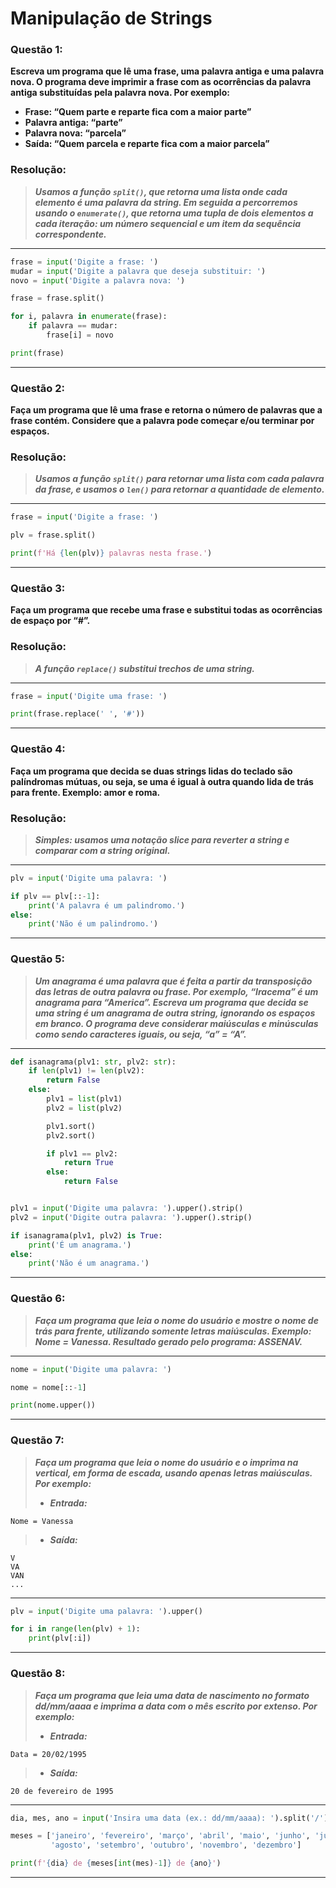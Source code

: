 # Manipulação de Strings

### **Questão 1:**
 **Escreva um programa que lê uma frase, uma palavra antiga e uma palavra nova. O
programa deve imprimir a frase com as ocorrências da palavra antiga substituídas pela
palavra nova. Por exemplo:**
 - **Frase: “Quem parte e reparte fica com a maior parte”**
 - **Palavra antiga: “parte”**
 - **Palavra nova: “parcela”**
 - **Saída: “Quem parcela e reparte fica com a maior parcela”**

### **Resolução:**
> **_Usamos a função `split()`, que retorna uma lista onde cada elemento é uma
> palavra da string. Em seguida a percorremos usando o `enumerate()`, que
> retorna uma tupla de dois elementos a cada iteração: um número sequencial e um item da sequência correspondente._**

---
```python
frase = input('Digite a frase: ')
mudar = input('Digite a palavra que deseja substituir: ')
novo = input('Digite a palavra nova: ')

frase = frase.split()

for i, palavra in enumerate(frase):
    if palavra == mudar:
        frase[i] = novo

print(frase)
```
---

### **Questão 2:**
 **Faça um programa que lê uma frase e retorna o número de palavras que a frase
contém. Considere que a palavra pode começar e/ou terminar por espaços.**

### **Resolução:**
> **_Usamos a função `split()` para retornar uma lista com cada palavra da frase, 
> e usamos o `len()` para retornar a quantidade de elemento._**

---
```python
frase = input('Digite a frase: ')

plv = frase.split()

print(f'Há {len(plv)} palavras nesta frase.')
```
---

### **Questão 3:**
 **Faça um programa que recebe uma frase e substitui todas as ocorrências de espaço por
“#”.**

### **Resolução:**
> **_A função `replace()` substitui trechos de uma string._**

---
```python
frase = input('Digite uma frase: ')

print(frase.replace(' ', '#'))
```
---

### **Questão 4:**
 **Faça um programa que decida se duas strings lidas do teclado são palíndromas
mútuas, ou seja, se uma é igual à outra quando lida de trás para frente. Exemplo:
amor e roma.**

### **Resolução:**

> **_Simples: usamos uma notação slice para reverter a string e comparar com a string
> original._**

---
```python
plv = input('Digite uma palavra: ')

if plv == plv[::-1]:
    print('A palavra é um palindromo.')
else:
    print('Não é um palindromo.')
```
---

### **Questão 5:**
> **_Um anagrama é uma palavra que é feita a partir da transposição das letras de outra
palavra ou frase. Por exemplo, “Iracema” é um anagrama para “America”. Escreva
um programa que decida se uma string é um anagrama de outra string, ignorando os
espaços em branco. O programa deve considerar maiúsculas e minúsculas como sendo
caracteres iguais, ou seja, “a” = “A”._**

---
```python
def isanagrama(plv1: str, plv2: str):
    if len(plv1) != len(plv2):
        return False
    else:
        plv1 = list(plv1)
        plv2 = list(plv2)

        plv1.sort()
        plv2.sort()

        if plv1 == plv2:
            return True
        else:
            return False


plv1 = input('Digite uma palavra: ').upper().strip()
plv2 = input('Digite outra palavra: ').upper().strip()

if isanagrama(plv1, plv2) is True:
    print('É um anagrama.')
else:
    print('Não é um anagrama.')
```
---

### **Questão 6:**
> **_Faça um programa que leia o nome do usuário e mostre o nome de trás para frente,
utilizando somente letras maiúsculas. Exemplo: Nome = Vanessa. Resultado gerado
pelo programa: ASSENAV._**

---
```python
nome = input('Digite uma palavra: ')

nome = nome[::-1]

print(nome.upper())
```
---

### **Questão 7:**
> **_Faça um programa que leia o nome do usuário e o imprima na vertical, em forma de
escada, usando apenas letras maiúsculas. Por exemplo:_**
> - **_Entrada:_**
```
Nome = Vanessa
```
> - **_Saída:_**
```
V
VA
VAN
...
```

---
```python
plv = input('Digite uma palavra: ').upper()

for i in range(len(plv) + 1):
    print(plv[:i])
```
---

### **Questão 8:**
> **_Faça um programa que leia uma data de nascimento no formato dd/mm/aaaa e
imprima a data com o mês escrito por extenso. Por exemplo:_**
> - **_Entrada:_**
```
Data = 20/02/1995
```
> - **_Saída:_**
```
20 de fevereiro de 1995
```

---
```python
dia, mes, ano = input('Insira uma data (ex.: dd/mm/aaaa): ').split('/')

meses = ['janeiro', 'fevereiro', 'março', 'abril', 'maio', 'junho', 'julho',
         'agosto', 'setembro', 'outubro', 'novembro', 'dezembro']

print(f'{dia} de {meses[int(mes)-1]} de {ano}')
```
---

